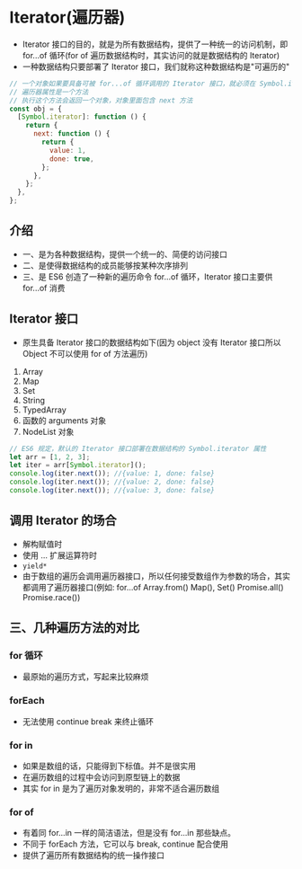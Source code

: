 # Iterator(遍历器)

- Iterator 接口的目的，就是为所有数据结构，提供了一种统一的访问机制，即 for...of 循环(for of 遍历数据结构时，其实访问的就是数据结构的 Iterator)
- 一种数据结构只要部署了 Iterator 接口，我们就称这种数据结构是"可遍历的"

```js
// 一个对象如果要具备可被 for...of 循环调用的 Iterator 接口，就必须在 Symbol.iterator 的属性上部署遍历器生成方法(原型链上的对象具有该方法也可)
// 遍历器属性是一个方法
// 执行这个方法会返回一个对象，对象里面包含 next 方法
const obj = {
  [Symbol.iterator]: function () {
    return {
      next: function () {
        return {
          value: 1,
          done: true,
        };
      },
    };
  },
};
```

## 介绍

- 一、是为各种数据结构，提供一个统一的、简便的访问接口
- 二、是使得数据结构的成员能够按某种次序排列
- 三、是 ES6 创造了一种新的遍历命令 for...of 循环，Iterator 接口主要供 for...of 消费

## Iterator 接口

- 原生具备 Iterator 接口的数据结构如下(因为 object 没有 Iterator 接口所以 Object 不可以使用 for of 方法遍历)

1. Array
2. Map
3. Set
4. String
5. TypedArray
6. 函数的 arguments 对象
7. NodeList 对象

```js
// ES6 规定，默认的 Iterator 接口部署在数据结构的 Symbol.iterator 属性
let arr = [1, 2, 3];
let iter = arr[Symbol.iterator]();
console.log(iter.next()); //{value: 1, done: false}
console.log(iter.next()); //{value: 2, done: false}
console.log(iter.next()); //{value: 3, done: false}
```

## 调用 Iterator 的场合

- 解构赋值时
- 使用 ... 扩展运算符时
- `yield*`
- 由于数组的遍历会调用遍历器接口，所以任何接受数组作为参数的场合，其实都调用了遍历器接口(例如: for…of Array.from() Map(), Set() Promise.all() Promise.race())

## 三、几种遍历方法的对比

### for 循环

- 最原始的遍历方式，写起来比较麻烦

### forEach

- 无法使用 continue break 来终止循环

### for in

- 如果是数组的话，只能得到下标值。并不是很实用
- 在遍历数组的过程中会访问到原型链上的数据
- 其实 for in 是为了遍历对象发明的，非常不适合遍历数组

### for of

- 有着同 for...in 一样的简洁语法，但是没有 for...in 那些缺点。
- 不同于 forEach 方法，它可以与 break, continue 配合使用
- 提供了遍历所有数据结构的统一操作接口
